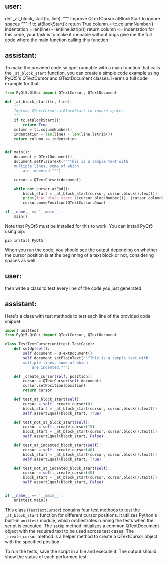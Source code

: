 ## user:
def _at_block_start(tc, line):
        """
        Improve QTextCursor.atBlockStart to ignore spaces
        """
        if tc.atBlockStart():
            return True
        column = tc.columnNumber()
        indentation = len(line) - len(line.lstrip())
        return column <= indentation
for this code, your task is to make it runnable without bugs  give me the full code where the main function calling this function
## assistant:
To make the provided code snippet runnable with a main function that calls the `_at_block_start` function, you can create a simple code example using PyQt5's QTextCursor and QTextDocument classes. Here's a full code example for that:

```python
from PyQt5.QtGui import QTextCursor, QTextDocument

def _at_block_start(tc, line):
    """
    Improve QTextCursor.atBlockStart to ignore spaces
    """
    if tc.atBlockStart():
        return True
    column = tc.columnNumber()
    indentation = len(line) - len(line.lstrip())
    return column <= indentation


def main():
    document = QTextDocument()
    document.setPlainText("""This is a sample text with
    multiple lines, some of which
        are indented.""")

    cursor = QTextCursor(document)

    while not cursor.atEnd():
        block_start = _at_block_start(cursor, cursor.block().text())
        print(f'At block start ({cursor.blockNumber()}, {cursor.columnNumber()}): {block_start}')
        cursor.movePosition(QTextCursor.Down)

if __name__ == '__main__':
    main()
```

Note that PyQt5 must be installed for this to work. You can install PyQt5 using pip:

```
pip install PyQt5
```

When you run the code, you should see the output depending on whether the cursor position is at the beginning of a text block or not, considering spaces as well.
## user:
then write a class to test every line of the code you just generated
## assistant:
Here's a class with test methods to test each line of the provided code snippet:

```python
import unittest
from PyQt5.QtGui import QTextCursor, QTextDocument

class TestTextCursor(unittest.TestCase):
    def setUp(self):
        self.document = QTextDocument()
        self.document.setPlainText("""This is a sample text with
        multiple lines, some of which
            are indented.""")

    def _create_cursor(self, position):
        cursor = QTextCursor(self.document)
        cursor.setPosition(position)
        return cursor

    def test_at_block_start(self):
        cursor = self._create_cursor(0)
        block_start = _at_block_start(cursor, cursor.block().text())
        self.assertEqual(block_start, True)

    def test_not_at_block_start(self):
        cursor = self._create_cursor(15)
        block_start = _at_block_start(cursor, cursor.block().text())
        self.assertEqual(block_start, False)

    def test_at_indented_block_start(self):
        cursor = self._create_cursor(46)
        block_start = _at_block_start(cursor, cursor.block().text())
        self.assertEqual(block_start, True)

    def test_not_at_indented_block_start(self):
        cursor = self._create_cursor(49)
        block_start = _at_block_start(cursor, cursor.block().text())
        self.assertEqual(block_start, False)


if __name__ == '__main__':
    unittest.main()
```

This class (`TestTextCursor`) contains four test methods to test the `_at_block_start` function for different cursor positions. It utilizes Python's built-in `unittest` module, which orchestrates running the tests when the script is executed. The `setUp` method initializes a common QTextDocument object with the required text to be used across test cases. The `_create_cursor` method is a helper method to create a QTextCursor object with the specified position.

To run the tests, save the script in a file and execute it. The output should show the status of each performed test.
